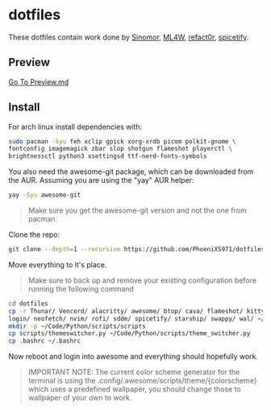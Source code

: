 # dotfiles

These dotfiles contain work done by [Sinomor](https://github.com/Sinomor), [ML4W](https://gitlab.com/stephan-raabe/dotfiles), [refact0r](https://github.com/refact0r/system24), [spicetify](https://github.com/spicetify/spicetify-themes/tree/master/text).

## Preview

[Go To Preview.md](./PREVIEW.md)

## Install

For arch linux install dependencies with:

```bash
sudo pacman -Syu feh xclip gpick xorg-xrdb picom polkit-gnome \
fontconfig imagemagick zbar slop shotgun flameshot playerctl \
brightnessctl python3 xsettingsd ttf-nerd-fonts-symbols
```

You also need the awesome-git package, which can be downloaded from the AUR. Assuming you are using the "yay" AUR helper:

```bash
yay -Syu awesome-git
```

> Make sure you get the awesome-git version and not the one from pacman.

Clone the repo:

```bash
git clone --depth=1 --recursive https://github.com/PhoeniX5971/dotfiles.git
```

Move everything to it's place.

> Make sure to back up and remove your existing configuration before running the following command

```bash
cd dotfiles
cp -r Thunar/ Vencord/ alacritty/ awesome/ btop/ cava/ flameshot/ kitty/ \
login/ neofetch/ nvim/ rofi/ sddm/ spicetify/ starship/ swappy/ wal/ ~/.config/
mkdir -p ~/Code/Python/scripts/scripts
cp scripts/themeswitcher.py ~/Code/Python/scripts/theme_switcher.py
cp .bashrc ~/.bashrc
```

Now reboot and login into awesome and everything should hopefully work.

> IMPORTANT NOTE: The current color scheme generator for the terminal is using the .config/.awesome/scripts/theme/{colorscheme} which uses a predefined wallpaper, you should change those to wallpaper of your own to work.

